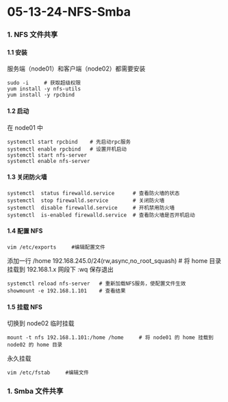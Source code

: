 # 05-13-24-NFS-Smba
### 1. NFS 文件共享
#### 1.1 安装

服务端（node01）和客户端（node02）都需要安装
```
sudo -i     # 获取超级权限
yum install -y nfs-utils
yum install -y rpcbind
```
#### 1.2 启动
在 node01 中
```
systemctl start rpcbind    # 先启动rpc服务
systemctl enable rpcbind   # 设置开机启动
systemctl start nfs-server    
systemctl enable nfs-server

```
#### 1.3 关闭防火墙


```
systemctl  status firewalld.service      # 查看防火墙的状态
systemctl  stop firewalld.service        # 关闭防火墙
systemctl  disable firewalld.service     # 开机禁用防火墙
systemctl  is-enabled firewalld.service  # 查看防火墙是否开机启动
```
#### 1.4 配置 NFS


```
vim /etc/exports     #编辑配置文件
```
添加一行
/home 192.168.245.0/24(rw,async,no_root_squash)    # 将 home 目录挂载到 192.168.1.x 网段下
:wq 保存退出

```
systemctl reload nfs-server   # 重新加载NFS服务，使配置文件生效
showmount -e 192.168.1.101    # 查看结果
```

#### 1.5 挂载 NFS

切换到 node02 临时挂载

```
mount -t nfs 192.168.1.101:/home /home     # 将 node01 的 home 挂载到 node02 的 home 目录
```
永久挂载

```
vim /etc/fstab     #编辑文件
```













### 1. Smba 文件共享